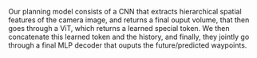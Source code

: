 Our planning model consists of a CNN that extracts hierarchical spatial features of the camera image, and returns a final ouput volume, that then goes through a ViT, which returns a learned special token. We then concatenate this learned token and the history, and finally, they jointly go through a final MLP decoder that ouputs the future/predicted waypoints.
